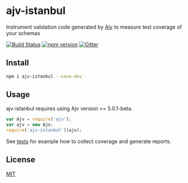 # ajv-istanbul

Instrument validation code generated by [Ajv](https://github.com/epoberezkin/ajv) to measure test coverage of your schemas

[![Build Status](https://travis-ci.org/epoberezkin/ajv-istanbul.svg?branch=master)](https://travis-ci.org/epoberezkin/ajv-istanbul)
[![npm version](https://badge.fury.io/js/ajv-istanbul.svg)](https://www.npmjs.com/package/ajv-istanbul)
[![Gitter](https://img.shields.io/gitter/room/ajv-validator/ajv.svg)](https://gitter.im/ajv-validator/ajv)


## Install

```bash
npm i ajv-istanbul --save-dev
```


## Usage

ajv-istanbul requires using Ajv version >= 5.0.1-beta.

```javascript
var Ajv = require('ajv');
var ajv = new Ajv;
require('ajv-istanbul')(ajv);
```

See [tests](https://github.com/epoberezkin/ajv-istanbul/blob/master/spec.js) for example how to collect coverage and generate reports.


## License

[MIT](https://github.com/epoberezkin/ajv-istanbul/blob/master/LICENSE)
